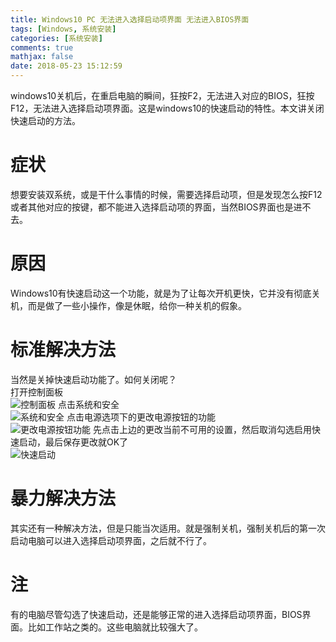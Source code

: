 ```yaml
---
title: Windows10 PC 无法进入选择启动项界面 无法进入BIOS界面
tags: [Windows, 系统安装]
categories: [系统安装]
comments: true
mathjax: false
date: 2018-05-23 15:12:59
---
```

windows10关机后，在重启电脑的瞬间，狂按F2，无法进入对应的BIOS，狂按F12，无法进入选择启动项界面。这是windows10的快速启动的特性。本文讲关闭快速启动的方法。  

<!-- more -->

# 症状
想要安装双系统，或是干什么事情的时候，需要选择启动项，但是发现怎么按F12或者其他对应的按键，都不能进入选择启动项的界面，当然BIOS界面也是进不去。  

# 原因
Windows10有快速启动这一个功能，就是为了让每次开机更快，它并没有彻底关机，而是做了一些小操作，像是休眠，给你一种关机的假象。  

# 标准解决方法
当然是关掉快速启动功能了。如何关闭呢？  
打开控制面板  
![控制面板](/images/windows-pc-cannot-select-boot-device/controlpanel.png)
点击系统和安全  
![系统和安全](/images/windows-pc-cannot-select-boot-device/systemandsafe.png)
点击电源选项下的更改电源按钮的功能  
![更改电源按钮功能](/images/windows-pc-cannot-select-boot-device/battery.png)
先点击上边的更改当前不可用的设置，然后取消勾选启用快速启动，最后保存更改就OK了  
![快速启动](/images/windows-pc-cannot-select-boot-device/change.png)

# 暴力解决方法
其实还有一种解决方法，但是只能当次适用。就是强制关机，强制关机后的第一次启动电脑可以进入选择启动项界面，之后就不行了。  

# 注
有的电脑尽管勾选了快速启动，还是能够正常的进入选择启动项界面，BIOS界面。比如工作站之类的。这些电脑就比较强大了。  